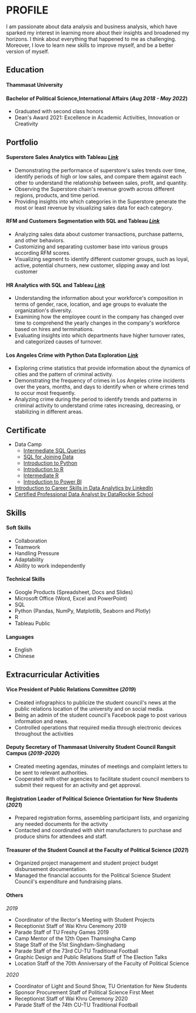 # PROFILE
I am passionate about data analysis and business analysis, which have sparked my interest in learning more about their insights and broadened my horizons. I think about everything that happened to me as challenging. Moreover, I love to learn new skills to improve myself, and be a better version of myself.

## Education
#### Thammasat University
#### Bachelor of Political Science,International Affairs (_Aug 2018 - May 2022_)
- Graduated with second class honors
- Dean's Award 2021: Excellence in Academic Activities, Innovation or Creativity

## Portfolio
#### Superstore Sales Analytics with Tableau [_Link_](https://public.tableau.com/views/SuperstoreSalesDashboard_16896816266740/Dashboard1?:language=en-US&:display_count=n&:origin=viz_share_link)
- Demonstrating the performance of superstore's sales trends over time, identify periods of high or low sales, and compare them against each other to understand the relationship between sales, profit, and quantity.
- Observing the Superstore chain's revenue growth across different regions, products, and time period.
- Providing insights into which categories in the Superstore generate the most or least revenue by visualizing sales data for each category.


#### RFM and Customers Segmentation with SQL and Tableau [_Link_](https://github.com/Jirawan1998/Portfolio/tree/main/rfm_sql)
- Analyzing sales data about customer transactions, purchase patterns, and other behaviors.
- Customizing and separating customer base into various groups according RFM scores.
- Visualizing segment to identify different customer groups, such as loyal, active, potential churners, new customer, slipping away and lost customer

#### HR Analytics with SQL and Tableau [_Link_](https://github.com/Jirawan1998/Portfolio/tree/main/hr_analytics_sql)
- Understanding the information about your workforce's composition in terms of gender, race, location, and age groups to evaluate the organization's diversity.
- Examining how the employee count in the company has changed over time to comprehend the yearly changes in the company's workforce based on hires and terminations.
- Evaluating insights into which departments have higher turnover rates, and categorized causes of turnover.

#### Los Angeles Crime with Python Data Exploration [_Link_](https://github.com/Jirawan1998/Portfolio/tree/main/los_angeles_crm_python)
- Exploring crime statistics that provide information about the dynamics of cities and the pattern of criminal activity.
- Demonstrating the frequency of crimes in Los Angeles crime incidents over the years, months, and days to  identify  when or where crimes tend to occur most frequently.
- Analyzing crime during the period to identify trends and patterns in criminal activity to understand crime rates increasing, decreasing, or stabilizing in different areas.

## Certificate  
- Data Camp
  - [Intermediate SQL Queries](https://www.datacamp.com/statement-of-accomplishment/course/4aa665eed5cd26d83acbd0a99aac059d1195cf08?raw=1)
  - [SQL for Joining Data](https://www.datacamp.com/statement-of-accomplishment/course/c4423b5479bcbe367e2d848252e09905b98d0314?share=true)
  - [Introduction to Python](https://www.datacamp.com/statement-of-accomplishment/course/3aec1e84d4a2aaba1623331023b0562a7483d43e)
  - [Introduction to R](https://www.datacamp.com/statement-of-accomplishment/course/436c971d8c6f71ccddfb95c178d6ea7992a07d55)
  - [Intermediate R](https://www.datacamp.com/statement-of-accomplishment/course/d5dc3e1f6dde7ca9c154827f0690ab61e93c4084)
  - [Introduction to Power BI](https://www.datacamp.com/statement-of-accomplishment/course/6652231b6b96f236455d50c4ea987a51c42cd160)
- [Introduction to Career Skills in Data Analytics by LinkedIn](https://www.linkedin.com/learning/certificates/21b87e281d554b77fe428aaf3bc7eb3c68e13a139b9a166e59ad709b5f92949c)
- [Certified Professional Data Analyst by DataRockie School](https://badgr.com/public/assertions/ot5oS6frRE-k08LUfKDvlw)

## Skills
#### Soft Skills
- Collaboration
- Teamwork
- Handling Pressure
- Adaptability
- Ability to work independently

#### Technical Skills
- Google Products (Spreadsheet, Docs and Slides)
- Microsoft Office (Word, Excel and PowerPoint)
- SQL
- Python (Pandas, NumPy, Matplotlib, Seaborn and Plotly)
- R 
- Tableau Public

#### Languages
- English
- Chinese

## Extracurricular Activities
#### Vice President of Public Relations Committee (_2019_)
- Created infographics to publicize the student council's news at  the public relations location of the university and on social media.
- Being an admin of the student council's Facebook page to post various information and news.
- Controlled operations that required media through electronic devices throughout the activities

#### Deputy Secretary of Thammasat University Student Council Rangsit Campus (_2019-2020_)
- Created meeting agendas, minutes of meetings and complaint letters to be sent to relevant authorities.
- Cooperated with other agencies to facilitate student council members to submit their request for an activity and get approval.

#### Registration Leader of Political Science Orientation for New Students (_2021_)
- Prepared registration forms, assembling participant lists, and organizing any needed documents for the activity
- Contacted and coordinated with shirt manufacturers to purchase and produce shirts for attendees and staff.

#### Treasurer of the Student Council at the Faculty of Political Science (_2021_)
- Organized project management and student project budget disbursement documentation. 
- Managed the financial accounts for the Political Science Student Council's expenditure and fundraising plans.

#### Others
*2019*
- Coordinator of the Rector's Meeting with Student Projects
- Receptionist Staff of Wai Khru Ceremony 2019
- Parade Staff of TU Freshy Games 2019
- Camp Mentor of the 12th Open Thamsingha Camp
- Stage Staff of the 51st Singhdam-Singhadang
- Parade Staff of the 73rd CU-TU Traditional Football
- Graphic Design and Public Relations Staff of The Election Talks
- Location Staff of the 70th Anniversary of the Faculty of Political Science

*2020*
- Coordinator of Light and Sound Show, TU Orientation for New Students
- Sponsor Procurement Staff of Political Science First Meet
- Receptionist Staff of Wai Khru Ceremony 2020
- Parade Staff of the 74th CU-TU Traditional Football


